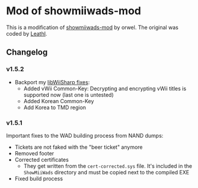 Mod of showmiiwads-mod
=======================
This is a modification of [showmiiwads-mod](https://code.google.com/archive/p/showmiiwads-mod/) by orwel. The original was coded by [Leathl](https://code.google.com/archive/p/showmiiwads/).

## Changelog
### v1.5.2
* Backport my [libWiiSharp fixes](https://github.com/WiiDatabase/libWiiSharp/releases/tag/v0.31):
  * Added vWii Common-Key: Decrypting and encrypting vWii titles is supported now (last one is untested)
  * Added Korean Common-Key
  * Add Korea to TMD region

### v1.5.1
Important fixes to the WAD building process from NAND dumps:
* Tickets are not faked with the "beer ticket" anymore
* Removed footer
* Corrected certificates
  * They get written from the `cert-corrected.sys` file. It's included in the `ShowMiiWads` directory and must be copied next to the compiled EXE
* Fixed build process
